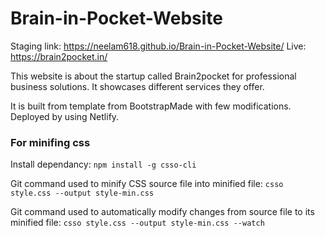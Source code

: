 # Brain-in-Pocket-Website
Staging link: https://neelam618.github.io/Brain-in-Pocket-Website/
Live: https://brain2pocket.in/

This website is about the startup called Brain2pocket for professional business solutions. It showcases different services they offer.

It is built from template from BootstrapMade with few modifications.
Deployed by using Netlify.

### For minifing css
Install dependancy: `npm install -g csso-cli`

Git command used to minify CSS source file into minified file:
`csso style.css --output style-min.css`

Git command used to automatically modify changes from source file to its minified file:
`csso style.css --output style-min.css --watch`
